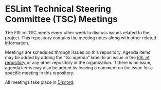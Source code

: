 # ESLint Technical Steering Committee (TSC) Meetings

The ESLint TSC meets every other week to discuss issues related to the project. This repository contains the meeting notes along with other related information.

Meetings are scheduled through issues on this repository. Agenda items may be added by adding the "tsc agenda" label to an issue in the [ESLint repository](https://github.com/eslint/eslint) or any other repository in the organization. If there is no issue, agenda items may also be added by leaving a comment on the issue for a specific meeting in this repository.

All meetings take place in [Discord](https://eslint.org/chat).
